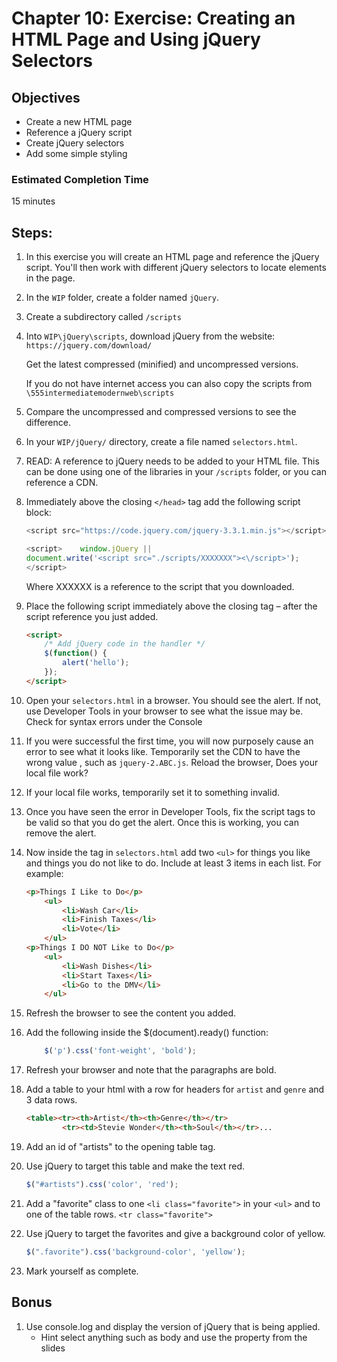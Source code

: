 # Chapter 10: Exercise: Creating an HTML Page and Using jQuery Selectors
## Objectives
* Create a new HTML page
* Reference a jQuery script
* Create jQuery selectors
* Add some simple styling


### Estimated Completion Time 
15 minutes

## Steps: 
1. In this exercise you will create an HTML page and reference the jQuery script. You'll then work with different jQuery selectors to locate elements in the page.

1. In the `WIP` folder, create a folder named
`jQuery`.

1. Create a subdirectory called `/scripts` 

1. Into `WIP\jQuery\scripts`, download jQuery from the website: `https://jquery.com/download/`

	Get the latest compressed (minified) and uncompressed versions.
	
	If you do not have internet access you can also copy the scripts from `\555intermediatemodernweb\scripts`

1. Compare the uncompressed and compressed versions to see the difference.

1. In your `WIP/jQuery/` directory, create a file named `selectors.html`. 

1. READ: A reference to jQuery needs to be added to your HTML file.  This can be done using one of the libraries in your `/scripts` folder, or you can reference a CDN.

1. Immediately above the closing `</head>` tag add the following script block:
	``` javascript
	<script src="https://code.jquery.com/jquery-3.3.1.min.js"></script>

	<script>    window.jQuery || 
	document.write('<script src="./scripts/XXXXXXX"><\/script>');
	</script>
	```
	Where XXXXXX is a reference to the script that you downloaded.

1. Place the following script immediately above the closing </head> tag – after the script reference you just added. 
	```html
	<script>
		/* Add jQuery code in the handler */
		$(function() {
			alert('hello');
		});
	</script>
	```
1. Open your `selectors.html` in a browser. You should see the alert. If not, use Developer Tools in your browser to see what the issue may be.  Check for syntax errors under the Console

1. If you were successful the first time, you will now purposely cause an error to see what it looks like. Temporarily set the CDN to have the wrong value , such as `jquery-2.ABC.js`.  Reload the browser, Does your local file work?

1. If your local file works, temporarily set it to something invalid.  

1. Once you have seen the error in Developer Tools, fix the script tags to be valid so that you do get the alert.  Once this is working, you can remove the alert.

1. Now inside the <body> tag in `selectors.html` add two `<ul>` for things you like and things you do not like to do. Include at least 3 items in each list. For example:
	```html 
	<p>Things I Like to Do</p>
		<ul>
			<li>Wash Car</li>
			<li>Finish Taxes</li>
			<li>Vote</li>
		</ul>
	<p>Things I DO NOT Like to Do</p>
		<ul>
			<li>Wash Dishes</li>
			<li>Start Taxes</li>
			<li>Go to the DMV</li>
		</ul>
	```
1. Refresh the browser to see the content you added. 

1. Add the following  inside the  $(document).ready() function:
	``` javascript
		$('p').css('font-weight', 'bold');
	```
1. Refresh your browser and note that the paragraphs are bold.

1. Add a table to your html with a row for headers for `artist` and `genre` and 3 data rows. 
	```html
	<table><tr><th>Artist</th><th>Genre</th></tr>
			<tr><td>Stevie Wonder</th><th>Soul</th></tr>...
	```

1. Add an id of "artists" to the opening table tag.

1. Use jQuery to target this table and make the text red.
	```javascript
	$("#artists").css('color', 'red');
	```

1. Add a "favorite" class to one `<li class="favorite">` in your `<ul>` and to one of the table rows. `<tr class="favorite">`

1. Use jQuery to target the favorites and give a background color of yellow. 
	```javascript
	$(".favorite").css('background-color', 'yellow');
	```

1. Mark yourself as complete.

## Bonus

1. Use console.log and display the version of jQuery that is being applied. 
	* Hint select anything such as body and use the property from the slides


